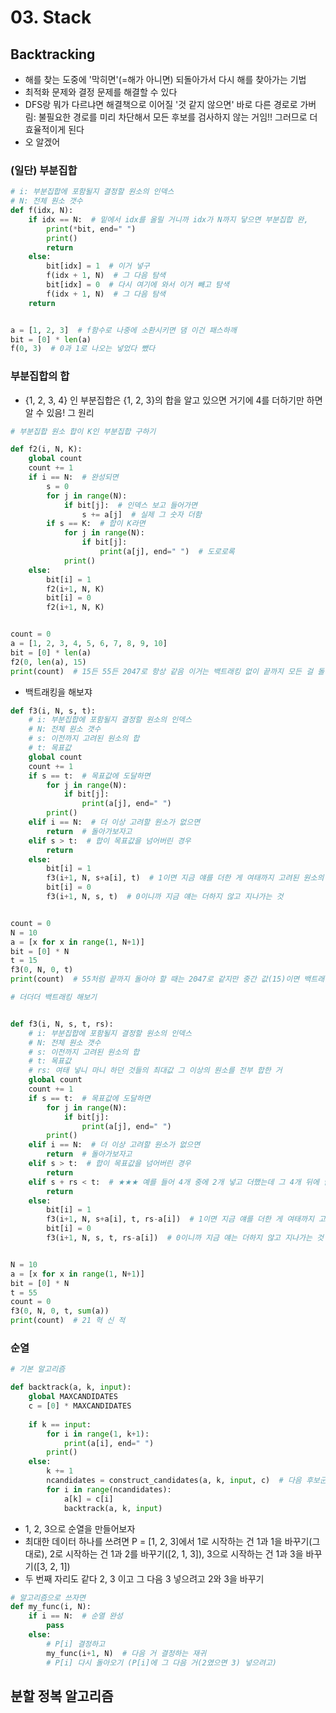 # 03. Stack

## Backtracking

* 해를 찾는 도중에 '막히면'(=해가 아니면) 되돌아가서 다시 해를 찾아가는 기법
* 최적화 문제와 결정 문제를 해결할 수 있다
* DFS랑 뭐가 다르냐면 해결책으로 이어질 '것 같지 않으면' 바로 다른 경로로 가버림: 불필요한 경로를 미리 차단해서 모든 후보를 검사하지 않는 거임!! 그러므로 더 효율적이게 된다
* 오 알겠어



### (일단) 부분집합

```python
# i: 부분집합에 포함될지 결정할 원소의 인덱스
# N: 전체 원소 갯수
def f(idx, N):
    if idx == N:  # 밑에서 idx를 올릴 거니까 idx가 N까지 닿으면 부분집합 완,
        print(*bit, end=" ")
        print()
        return
    else:
        bit[idx] = 1  # 이거 넣구
        f(idx + 1, N)  # 그 다음 탐색
        bit[idx] = 0  # 다시 여기에 와서 이거 빼고 탐색
        f(idx + 1, N)  # 그 다음 탐색
    return


a = [1, 2, 3]  # f함수로 나중에 소환시키면 댐 이건 패스하깨
bit = [0] * len(a)
f(0, 3)  # 0과 1로 나오는 넣었다 뺐다
```



### 부분집합의 합

* {1, 2, 3, 4} 인 부분집합은 {1, 2, 3}의 합을 알고 있으면 거기에 4를 더하기만 하면 알 수 있음! 그 원리

```python
# 부분집합 원소 합이 K인 부분집합 구하기

def f2(i, N, K):
    global count
    count += 1
    if i == N:  # 완성되면
        s = 0
        for j in range(N):
            if bit[j]:  # 인덱스 보고 들어가면
                s += a[j]  # 실제 그 숫자 더함
        if s == K:  # 합이 K라면
            for j in range(N):
                if bit[j]:
                    print(a[j], end=" ")  # 도로로록
            print()
    else:
        bit[i] = 1
        f2(i+1, N, K)
        bit[i] = 0
        f2(i+1, N, K)


count = 0
a = [1, 2, 3, 4, 5, 6, 7, 8, 9, 10]
bit = [0] * len(a)
f2(0, len(a), 15)
print(count)  # 15든 55든 2047로 항상 같음 이거는 백트래킹 없이 끝까지 모든 걸 돌리는 거라
```

* 백트래킹을 해보쟈

```python
def f3(i, N, s, t):
    # i: 부분집합에 포함될지 결정할 원소의 인덱스
    # N: 전체 원소 갯수
    # s: 이전까지 고려된 원소의 합
    # t: 목표값
    global count
    count += 1
    if s == t:  # 목표값에 도달하면
        for j in range(N):
            if bit[j]:
                print(a[j], end=" ")
        print()
    elif i == N:  # 더 이상 고려할 원소가 없으면
        return  # 돌아가보자고
    elif s > t:  # 합이 목표값을 넘어버린 경우
        return
    else:
        bit[i] = 1
        f3(i+1, N, s+a[i], t)  # 1이면 지금 얘를 더한 게 여태까지 고려된 원소의 합이 되는 것
        bit[i] = 0
        f3(i+1, N, s, t)  # 0이니까 지금 얘는 더하지 않고 지나가는 것


count = 0
N = 10
a = [x for x in range(1, N+1)]
bit = [0] * N
t = 15
f3(0, N, 0, t)
print(count)  # 55처럼 끝까지 돌아야 할 때는 2047로 같지만 중간 값(15)이면 백트래킹이 되어서 훨씬 줄어든다
```

```python
# 더더더 백트래킹 해보기


def f3(i, N, s, t, rs):
    # i: 부분집합에 포함될지 결정할 원소의 인덱스
    # N: 전체 원소 갯수
    # s: 이전까지 고려된 원소의 합
    # t: 목표값
    # rs: 여태 넣니 마니 하던 것들의 최대값 그 이상의 원소를 전부 합한 거
    global count
    count += 1
    if s == t:  # 목표값에 도달하면
        for j in range(N):
            if bit[j]:
                print(a[j], end=" ")
        print()
    elif i == N:  # 더 이상 고려할 원소가 없으면
        return  # 돌아가보자고
    elif s > t:  # 합이 목표값을 넘어버린 경우
        return
    elif s + rs < t:  # ★★★ 예를 들어 4개 중에 2개 넣고 더했는데 그 4개 뒤에 남은 것들 다 더한 거랑 2개 더해도 목표치에 못 다다르면
        return
    else:
        bit[i] = 1
        f3(i+1, N, s+a[i], t, rs-a[i])  # 1이면 지금 얘를 더한 게 여태까지 고려된 원소의 합이 되는 것
        bit[i] = 0
        f3(i+1, N, s, t, rs-a[i])  # 0이니까 지금 얘는 더하지 않고 지나가는 것


N = 10
a = [x for x in range(1, N+1)]
bit = [0] * N
t = 55
count = 0
f3(0, N, 0, t, sum(a))
print(count)  # 21 혁 신 적
```



### 순열

```python
# 기본 알고리즘

def backtrack(a, k, input):
    global MAXCANDIDATES
    c = [0] * MAXCANDIDATES
    
    if k == input:
        for i in range(1, k+1):
            print(a[i], end=" ")
        print()
    else:
        k += 1
        ncandidates = construct_candidates(a, k, input, c)  # 다음 후보군 좀 찾아 봐
        for i in range(ncandidates):
            a[k] = c[i]
            backtrack(a, k, input)
```

* 1, 2, 3으로 순열을 만들어보자
* 최대한 데이터 하나를 쓰려면 P = [1, 2, 3]에서 1로 시작하는 건 1과 1을 바꾸기(그대로), 2로 시작하는 건 1과 2를 바꾸기([2, 1, 3]), 3으로 시작하는 건 1과 3을 바꾸기([3, 2, 1])
* 두 번째 자리도 같다 2, 3 이고 그 다음 3 넣으려고 2와 3을 바꾸기

```python
# 알고리즘으로 쓰자면
def my_func(i, N):
    if i == N:  # 순열 완성
        pass
    else:
        # P[i] 결정하고
        my_func(i+1, N)  # 다음 거 결정하는 재귀
        # P[i] 다시 돌아오기 (P[i]에 그 다음 거(2였으면 3) 넣으려고)
```

















## 분할 정복 알고리즘